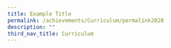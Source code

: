 ```yaml
---
title: Example Title
permalink: /achievements/Curriculum/permalink2020
description: ""
third_nav_title: Curriculum
---
```

